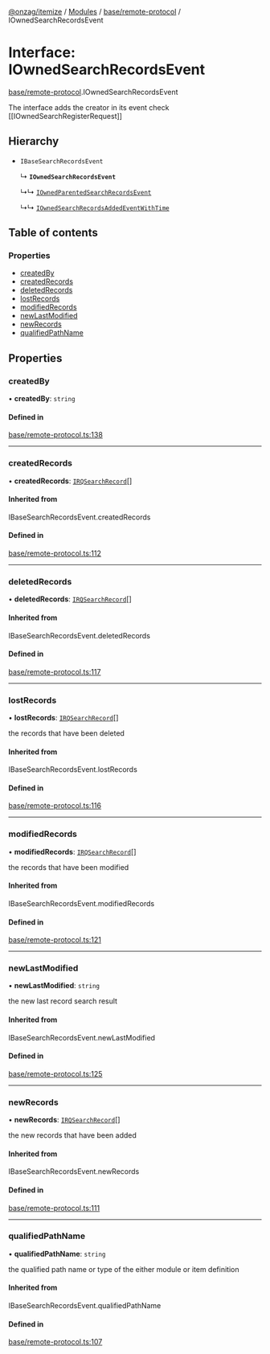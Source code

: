 [@onzag/itemize](../README.md) / [Modules](../modules.md) / [base/remote-protocol](../modules/base_remote_protocol.md) / IOwnedSearchRecordsEvent

# Interface: IOwnedSearchRecordsEvent

[base/remote-protocol](../modules/base_remote_protocol.md).IOwnedSearchRecordsEvent

The interface adds the creator in its event
check [[IOwnedSearchRegisterRequest]]

## Hierarchy

- `IBaseSearchRecordsEvent`

  ↳ **`IOwnedSearchRecordsEvent`**

  ↳↳ [`IOwnedParentedSearchRecordsEvent`](base_remote_protocol.IOwnedParentedSearchRecordsEvent.md)

  ↳↳ [`IOwnedSearchRecordsAddedEventWithTime`](client_internal_testing.IOwnedSearchRecordsAddedEventWithTime.md)

## Table of contents

### Properties

- [createdBy](base_remote_protocol.IOwnedSearchRecordsEvent.md#createdby)
- [createdRecords](base_remote_protocol.IOwnedSearchRecordsEvent.md#createdrecords)
- [deletedRecords](base_remote_protocol.IOwnedSearchRecordsEvent.md#deletedrecords)
- [lostRecords](base_remote_protocol.IOwnedSearchRecordsEvent.md#lostrecords)
- [modifiedRecords](base_remote_protocol.IOwnedSearchRecordsEvent.md#modifiedrecords)
- [newLastModified](base_remote_protocol.IOwnedSearchRecordsEvent.md#newlastmodified)
- [newRecords](base_remote_protocol.IOwnedSearchRecordsEvent.md#newrecords)
- [qualifiedPathName](base_remote_protocol.IOwnedSearchRecordsEvent.md#qualifiedpathname)

## Properties

### createdBy

• **createdBy**: `string`

#### Defined in

[base/remote-protocol.ts:138](https://github.com/onzag/itemize/blob/59702dd5/base/remote-protocol.ts#L138)

___

### createdRecords

• **createdRecords**: [`IRQSearchRecord`](rq_querier.IRQSearchRecord.md)[]

#### Inherited from

IBaseSearchRecordsEvent.createdRecords

#### Defined in

[base/remote-protocol.ts:112](https://github.com/onzag/itemize/blob/59702dd5/base/remote-protocol.ts#L112)

___

### deletedRecords

• **deletedRecords**: [`IRQSearchRecord`](rq_querier.IRQSearchRecord.md)[]

#### Inherited from

IBaseSearchRecordsEvent.deletedRecords

#### Defined in

[base/remote-protocol.ts:117](https://github.com/onzag/itemize/blob/59702dd5/base/remote-protocol.ts#L117)

___

### lostRecords

• **lostRecords**: [`IRQSearchRecord`](rq_querier.IRQSearchRecord.md)[]

the records that have been deleted

#### Inherited from

IBaseSearchRecordsEvent.lostRecords

#### Defined in

[base/remote-protocol.ts:116](https://github.com/onzag/itemize/blob/59702dd5/base/remote-protocol.ts#L116)

___

### modifiedRecords

• **modifiedRecords**: [`IRQSearchRecord`](rq_querier.IRQSearchRecord.md)[]

the records that have been modified

#### Inherited from

IBaseSearchRecordsEvent.modifiedRecords

#### Defined in

[base/remote-protocol.ts:121](https://github.com/onzag/itemize/blob/59702dd5/base/remote-protocol.ts#L121)

___

### newLastModified

• **newLastModified**: `string`

the new last record search result

#### Inherited from

IBaseSearchRecordsEvent.newLastModified

#### Defined in

[base/remote-protocol.ts:125](https://github.com/onzag/itemize/blob/59702dd5/base/remote-protocol.ts#L125)

___

### newRecords

• **newRecords**: [`IRQSearchRecord`](rq_querier.IRQSearchRecord.md)[]

the new records that have been added

#### Inherited from

IBaseSearchRecordsEvent.newRecords

#### Defined in

[base/remote-protocol.ts:111](https://github.com/onzag/itemize/blob/59702dd5/base/remote-protocol.ts#L111)

___

### qualifiedPathName

• **qualifiedPathName**: `string`

the qualified path name or type of the either module or item definition

#### Inherited from

IBaseSearchRecordsEvent.qualifiedPathName

#### Defined in

[base/remote-protocol.ts:107](https://github.com/onzag/itemize/blob/59702dd5/base/remote-protocol.ts#L107)

